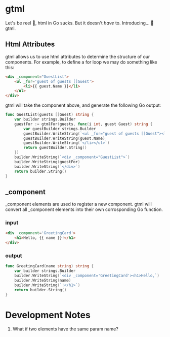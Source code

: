 # gtml
Let's be reel 🎣, html in Go sucks. But it doesn't *have* to. Introducing... 🥁 gtml.

## Html Attributes
gtml allows us to use html attributes to determine the structure of our components. For example, to define a for loop we may do something like this:

```html
<div _component="GuestList">
    <ul _for='guest of guests []Guest'>
        <li>{{ guest.Name }}</li>
    </ul>
</div>
```

gtml will take the component above, and generate the following Go output:

```go
func GuestList(guests []Guest) string {
	var builder strings.Builder
	guestFor := gtmlFor(guests, func(i int, guest Guest) string {
		var guestBuilder strings.Builder
		guestBuilder.WriteString(`<ul _for="guest of guests []Guest"><li>`)
		guestBuilder.WriteString(guest.Name)
		guestBuilder.WriteString(`</li></ul>`)
		return guestBuilder.String()
	})
	builder.WriteString(`<div _component="GuestList">`)
	builder.WriteString(guestFor)
	builder.WriteString(`</div>`)
	return builder.String()
}
```

## _component
_component elements are used to register a new component. gtml will convert all _component elements into their own corrosponding Go function.

### input
```html
<div _component='GreetingCard'>
    <h1>Hello, {{ name }}!</h1>
</div>
```

### output
```go
func GreetingCard(name string) string {
    var builder strings.Builder
    builder.WriteString(`<div _component='GreetingCard'><h1>Hello,`)
    builder.WriteString(name)
    builder.WriteString(`!</h1>`)
    return builder.String()
}
```



# Development Notes
1. What if two elements have the same param name?


